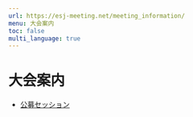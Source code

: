 ```yaml
---
url: https://esj-meeting.net/meeting_information/
menu: 大会案内
toc: false
multi_language: true
---
```


# 大会案内

* [公募セッション](esj_opensession)
